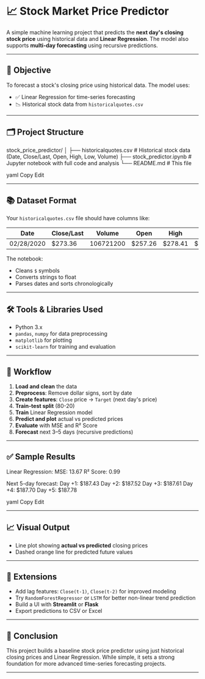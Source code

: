 # 📈 Stock Market Price Predictor

A simple machine learning project that predicts the **next day's closing stock price** using historical data and **Linear Regression**. The model also supports **multi-day forecasting** using recursive predictions.

---

## 🎯 Objective

To forecast a stock's closing price using historical data. The model uses:
- ✅ Linear Regression for time-series forecasting  
- 📉 Historical stock data from `historicalquotes.csv`

---

## 🗂️ Project Structure

stock_price_predictor/
│
├── historicalquotes.csv # Historical stock data (Date, Close/Last, Open, High, Low, Volume)
├── stock_predictor.ipynb # Jupyter notebook with full code and analysis
└── README.md # This file

yaml
Copy
Edit

---

## 📚 Dataset Format

Your `historicalquotes.csv` file should have columns like:

| Date       | Close/Last | Volume     | Open     | High     | Low      |
|------------|------------|------------|----------|----------|----------|
| 02/28/2020 | $273.36    | 106721200  | $257.26  | $278.41  | $256.37  |

The notebook:
- Cleans `$` symbols
- Converts strings to float
- Parses dates and sorts chronologically

---

## 🛠️ Tools & Libraries Used

- Python 3.x
- `pandas`, `numpy` for data preprocessing
- `matplotlib` for plotting
- `scikit-learn` for training and evaluation

---

## 🔄 Workflow

1. **Load and clean** the data
2. **Preprocess**: Remove dollar signs, sort by date
3. **Create features**: `Close` price → `Target` (next day's price)
4. **Train-test split** (80-20)
5. **Train** Linear Regression model
6. **Predict and plot** actual vs predicted prices
7. **Evaluate** with MSE and R² Score
8. **Forecast** next 3–5 days (recursive predictions)

---

## ✅ Sample Results

Linear Regression:
MSE: 13.67
R² Score: 0.99

Next 5-day forecast:
Day +1: $187.43
Day +2: $187.52
Day +3: $187.61
Day +4: $187.70
Day +5: $187.78

yaml
Copy
Edit

---

## 📈 Visual Output

- Line plot showing **actual vs predicted** closing prices
- Dashed orange line for predicted future values

---

## 🚀 Extensions

- Add lag features: `Close(t-1)`, `Close(t-2)` for improved modeling
- Try `RandomForestRegressor` or `LSTM` for better non-linear trend prediction
- Build a UI with **Streamlit** or **Flask**
- Export predictions to CSV or Excel

---

## 🧠 Conclusion

This project builds a baseline stock price predictor using just historical closing prices and Linear Regression. While simple, it sets a strong foundation for more advanced time-series forecasting projects.

---
